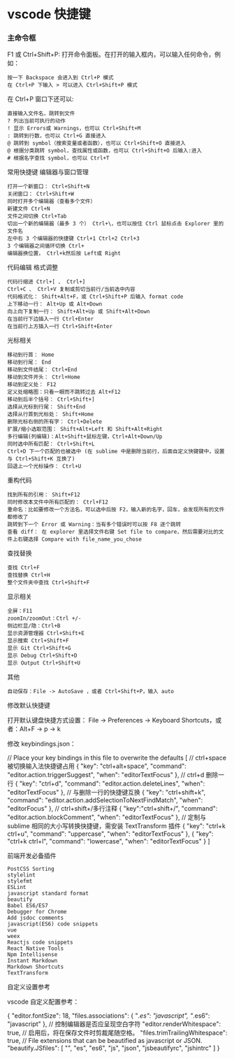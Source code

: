 # vscode 快捷键

### 主命令框

F1 或 Ctrl+Shift+P: 打开命令面板。在打开的输入框内，可以输入任何命令，例如：

    按一下 Backspace 会进入到 Ctrl+P 模式
    在 Ctrl+P 下输入 > 可以进入 Ctrl+Shift+P 模式

在 Ctrl+P 窗口下还可以:

    直接输入文件名，跳转到文件
    ? 列出当前可执行的动作
    ! 显示 Errors或 Warnings，也可以 Ctrl+Shift+M
    : 跳转到行数，也可以 Ctrl+G 直接进入
    @ 跳转到 symbol（搜索变量或者函数），也可以 Ctrl+Shift+O 直接进入
    @ 根据分类跳转 symbol，查找属性或函数，也可以 Ctrl+Shift+O 后输入:进入
    # 根据名字查找 symbol，也可以 Ctrl+T

常用快捷键
编辑器与窗口管理

    打开一个新窗口： Ctrl+Shift+N
    关闭窗口： Ctrl+Shift+W
    同时打开多个编辑器（查看多个文件）
    新建文件 Ctrl+N
    文件之间切换 Ctrl+Tab
    切出一个新的编辑器（最多 3 个） Ctrl+\，也可以按住 Ctrl 鼠标点击 Explorer 里的文件名
    左中右 3 个编辑器的快捷键 Ctrl+1 Ctrl+2 Ctrl+3
    3 个编辑器之间循环切换 Ctrl+
    编辑器换位置， Ctrl+k然后按 Left或 Right

代码编辑
格式调整

    代码行缩进 Ctrl+[ 、 Ctrl+]
    Ctrl+C 、 Ctrl+V 复制或剪切当前行/当前选中内容
    代码格式化： Shift+Alt+F，或 Ctrl+Shift+P 后输入 format code
    上下移动一行： Alt+Up 或 Alt+Down
    向上向下复制一行： Shift+Alt+Up 或 Shift+Alt+Down
    在当前行下边插入一行 Ctrl+Enter
    在当前行上方插入一行 Ctrl+Shift+Enter

光标相关

    移动到行首： Home
    移动到行尾： End
    移动到文件结尾： Ctrl+End
    移动到文件开头： Ctrl+Home
    移动到定义处： F12
    定义处缩略图：只看一眼而不跳转过去 Alt+F12
    移动到后半个括号： Ctrl+Shift+]
    选择从光标到行尾： Shift+End
    选择从行首到光标处： Shift+Home
    删除光标右侧的所有字： Ctrl+Delete
    扩展/缩小选取范围： Shift+Alt+Left 和 Shift+Alt+Right
    多行编辑(列编辑)：Alt+Shift+鼠标左键，Ctrl+Alt+Down/Up
    同时选中所有匹配： Ctrl+Shift+L
    Ctrl+D 下一个匹配的也被选中 (在 sublime 中是删除当前行，后面自定义快键键中，设置与 Ctrl+Shift+K 互换了)
    回退上一个光标操作： Ctrl+U

重构代码

    找到所有的引用： Shift+F12
    同时修改本文件中所有匹配的： Ctrl+F12
    重命名：比如要修改一个方法名，可以选中后按 F2，输入新的名字，回车，会发现所有的文件都修改了
    跳转到下一个 Error 或 Warning：当有多个错误时可以按 F8 逐个跳转
    查看 diff： 在 explorer 里选择文件右键 Set file to compare，然后需要对比的文件上右键选择 Compare with file_name_you_chose

查找替换

    查找 Ctrl+F
    查找替换 Ctrl+H
    整个文件夹中查找 Ctrl+Shift+F

显示相关

    全屏：F11
    zoomIn/zoomOut：Ctrl +/-
    侧边栏显/隐：Ctrl+B
    显示资源管理器 Ctrl+Shift+E
    显示搜索 Ctrl+Shift+F
    显示 Git Ctrl+Shift+G
    显示 Debug Ctrl+Shift+D
    显示 Output Ctrl+Shift+U

其他

    自动保存：File -> AutoSave ，或者 Ctrl+Shift+P，输入 auto

修改默认快捷键

打开默认键盘快捷方式设置：
File -> Preferences -> Keyboard Shortcuts，或者：Alt+F -> p -> k

修改 keybindings.json：

// Place your key bindings in this file to overwrite the defaults
[
    // ctrl+space 被切换输入法快捷键占用
    {
        "key": "ctrl+alt+space",
        "command": "editor.action.triggerSuggest",
        "when": "editorTextFocus"
    },
    // ctrl+d 删除一行
    {
        "key": "ctrl+d",
        "command": "editor.action.deleteLines",
        "when": "editorTextFocus"
    },
    // 与删除一行的快捷键互换
    {
        "key": "ctrl+shift+k",
        "command": "editor.action.addSelectionToNextFindMatch",
        "when": "editorFocus"
    },
    // ctrl+shift+/多行注释
    {
        "key":"ctrl+shift+/",
        "command": "editor.action.blockComment",
        "when": "editorTextFocus"
    },
    // 定制与 sublime 相同的大小写转换快捷键，需安装 TextTransform 插件
    {
        "key": "ctrl+k ctrl+u",
        "command": "uppercase",
        "when": "editorTextFocus"
    },
    {
        "key": "ctrl+k ctrl+l",
        "command": "lowercase",
        "when": "editorTextFocus"
    }
]

前端开发必备插件

    PostCSS Sorting
    stylelint
    stylefmt
    ESLint
    javascript standard format
    beautify
    Babel ES6/ES7
    Debugger for Chrome
    Add jsdoc comments
    javascript(ES6) code snippets
    vue
    weex
    Reactjs code snippets
    React Native Tools
    Npm Intellisense
    Instant Markdown
    Markdown Shortcuts
    TextTransform

自定义设置参考

vscode 自定义配置参考：

{
    "editor.fontSize": 18,
    "files.associations": {
        "*.es": "javascript",
        "*.es6": "javascript"
    },
    // 控制编辑器是否应呈现空白字符
    "editor.renderWhitespace": true,
    // 启用后，将在保存文件时剪裁尾随空格。
    "files.trimTrailingWhitespace": true,
    // File extensions that can be beautified as javascript or JSON.
    "beautify.JSfiles": [
        "",
        "es",
        "es6",
        "js",
        "json",
        "jsbeautifyrc",
        "jshintrc"
    ]
}
